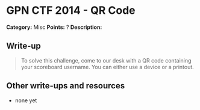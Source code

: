 # GPN CTF 2014 - QR Code

**Category:** Misc
**Points:** ?
**Description:**


## Write-up

> To solve this challenge, come to our desk with a QR code containing your scoreboard username. You can either use a device or a printout.

## Other write-ups and resources

* none yet
